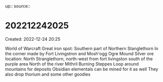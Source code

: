 up::
source::

# 202212242025

Created: 2022-12-24 20:25

World of Warcraft
Great iron spot: Southern part of Northern Stanglethorn
	In the corner made by Fort Livingstron and Mosh'ogg Ogre Mound
Silver ore location: North Stranglethorn, north-west from fort livingston
	south of the purple area
	North of the river
Mithril
	Burning Steppes
	Loop around mountains for deposits
		Obsidian elementals can be mined for it as well
			They also drop thorium and some other goodies
